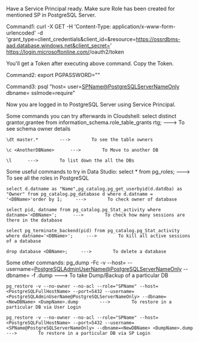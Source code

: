 Have a Service Principal ready. Make sure Role has been created for mentioned SP in PostgreSQL Server.

Command1:
    curl -X GET -H 'Content-Type: application/x-www-form-urlencoded' -d 'grant_type=client_credentials&client_id=<SPClientID>&resource=https://ossrdbms-aad.database.windows.net&client_secret=<SPClientSecret>' https://login.microsoftonline.com/<SPTenantID>/oauth2/token

You'll get a Token after executing above command. Copy the Token.

Command2:
    export PGPASSWORD="<PasteAboveCopiedToken>"

Command3:
    psql "host=<PostgreSQLFullHostName> user=<SPName@PostgreSQLServerNameOnly> dbname=<DBName> sslmode=require"

Now you are logged in to PostgreSQL Server using Service Principal.

Some commands you can try afterwards in Cloudshell:
    select distinct grantor,grantee from information_schema.role_table_grants rtg;      --->        To see schema owner details

    \dt master.*        --->        To see the table owners

    \c <AnotherDBName>      --->        To Move to another DB

    \l      --->        To list down the all the DBs 

Some useful commands to try in Data Studio:
    select * from pg_roles;     --->        To see all the roles in PostgreSQL

    select d.datname as "Name",pg_catalog.pg_get_userbyid(d.datdba) as "Owner" from pg_catalog.pg_database d where d.datname = '<DBName>'order by 1;     --->        To check owner of database

    select pid, datname from pg_catalog.pg_Stat_activity where datname='<DBName>';      --->        To check how many sessions are there in the database

    select pg_terminate_backend(pid) from pg_catalog.pg_Stat_activity where datname='<DBName>';     --->        To kill all active sessions of a database

    drop database <DBName>;     --->        To delete a database


Some other commands:
    pg_dump -Fc -v --host=<PostgreSQLFullHostName> --username=<PostgreSQLAdminUserName@PostgreSQLServerNameOnly> --dbname=<DBName> -f <DumpName>.dump       --->        To take Dump/Backup of a particular DB

    pg_restore -v --no-owner --no-acl --role="SPName" --host=<PostgreSQLFullHostName> --port=5432 --username=<PostgreSQLAdminUserName@PostgreSQLServerNameOnly> --dbname=<NewDBName> <DumpName>.dump        --->        To restore in a particular DB via User Login 

    pg_restore -v --no-owner --no-acl --role="SPName" --host=<PostgreSQLFullHostName> --port=5432 --username=<SPName@PostgreSQLServerNameOnly> --dbname=<NewDBName> <DumpName>.dump     --->        To restore in a particular DB via SP Login